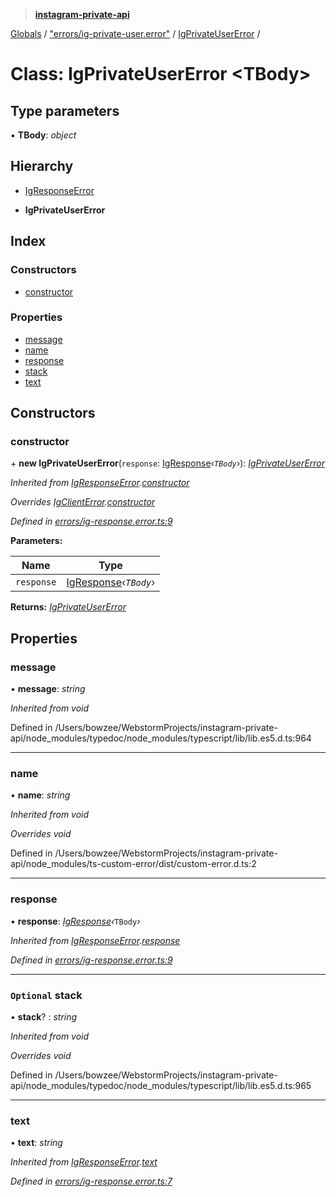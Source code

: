 > **[instagram-private-api](../README.md)**

[Globals](../README.md) / ["errors/ig-private-user.error"](../modules/_errors_ig_private_user_error_.md) / [IgPrivateUserError](_errors_ig_private_user_error_.igprivateusererror.md) /

# Class: IgPrivateUserError <**TBody**>

## Type parameters

▪ **TBody**: *object*

## Hierarchy

  * [IgResponseError](_errors_ig_response_error_.igresponseerror.md)

  * **IgPrivateUserError**

## Index

### Constructors

* [constructor](_errors_ig_private_user_error_.igprivateusererror.md#constructor)

### Properties

* [message](_errors_ig_private_user_error_.igprivateusererror.md#message)
* [name](_errors_ig_private_user_error_.igprivateusererror.md#name)
* [response](_errors_ig_private_user_error_.igprivateusererror.md#response)
* [stack](_errors_ig_private_user_error_.igprivateusererror.md#optional-stack)
* [text](_errors_ig_private_user_error_.igprivateusererror.md#text)

## Constructors

###  constructor

\+ **new IgPrivateUserError**(`response`: [IgResponse](../modules/_types_common_types_.md#igresponse)‹*`TBody`*›): *[IgPrivateUserError](_errors_ig_private_user_error_.igprivateusererror.md)*

*Inherited from [IgResponseError](_errors_ig_response_error_.igresponseerror.md).[constructor](_errors_ig_response_error_.igresponseerror.md#constructor)*

*Overrides [IgClientError](_errors_ig_client_error_.igclienterror.md).[constructor](_errors_ig_client_error_.igclienterror.md#constructor)*

*Defined in [errors/ig-response.error.ts:9](https://github.com/dilame/instagram-private-api/blob/01eb399/src/errors/ig-response.error.ts#L9)*

**Parameters:**

Name | Type |
------ | ------ |
`response` | [IgResponse](../modules/_types_common_types_.md#igresponse)‹*`TBody`*› |

**Returns:** *[IgPrivateUserError](_errors_ig_private_user_error_.igprivateusererror.md)*

## Properties

###  message

• **message**: *string*

*Inherited from void*

Defined in /Users/bowzee/WebstormProjects/instagram-private-api/node_modules/typedoc/node_modules/typescript/lib/lib.es5.d.ts:964

___

###  name

• **name**: *string*

*Inherited from void*

*Overrides void*

Defined in /Users/bowzee/WebstormProjects/instagram-private-api/node_modules/ts-custom-error/dist/custom-error.d.ts:2

___

###  response

• **response**: *[IgResponse](../modules/_types_common_types_.md#igresponse)‹*`TBody`*›*

*Inherited from [IgResponseError](_errors_ig_response_error_.igresponseerror.md).[response](_errors_ig_response_error_.igresponseerror.md#response)*

*Defined in [errors/ig-response.error.ts:9](https://github.com/dilame/instagram-private-api/blob/01eb399/src/errors/ig-response.error.ts#L9)*

___

### `Optional` stack

• **stack**? : *string*

*Inherited from void*

*Overrides void*

Defined in /Users/bowzee/WebstormProjects/instagram-private-api/node_modules/typedoc/node_modules/typescript/lib/lib.es5.d.ts:965

___

###  text

• **text**: *string*

*Inherited from [IgResponseError](_errors_ig_response_error_.igresponseerror.md).[text](_errors_ig_response_error_.igresponseerror.md#text)*

*Defined in [errors/ig-response.error.ts:7](https://github.com/dilame/instagram-private-api/blob/01eb399/src/errors/ig-response.error.ts#L7)*